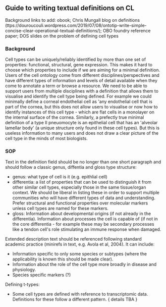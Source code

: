 ## Guide to writing textual definitions on CL

Background links to add: obook; Chris Mungall blog on definitions (ttps://douroucouli.wordpress.com/2019/07/08/ontotip-write-simple-concise-clear-operational-textual-definitions/); OBO foundry reference paper; DOS slides on the problem of defining cell types

### Background

Cell types can be uniquely/reliably identified by more than one set of properties: functional, structural, gene expression. This makes it hard to choose which properties to include if we are aiming for a minimal definition.  Users of the cell ontology come from different disciplines/perspectives and have different types of information and levels of detail available when they come to annotate a term or browse a resource.  We need to be able to support users from multiple disciplines with a definition that allows them to visualise and identify the cell type being defined. For example we could minimally define a corneal endothelial cell as 'any endothelial cell that is part of the cornea, but this does not allow users to visualise or now how to identify instances of this cell type - which are flat cells in a monolayer on the internal surface of the cornea.  Similarly, a prefectly true minimal definition of a type II pneuomocyte is an epithelial cell that has an 'alveolar lamellar body' (a unique structure only found in these cell types). But this is useless information to many users and does not draw a clear picture of the cell type in the minds of most biologists.

### SOP

Text in the definition field should be no longer than one short paragraph and should follow a classic genus, diffentia and gloss type structure:
   - genus: what type of cell is it (e.g. epithlial cell)
   - differentia: a list of properties that can be used to distinguish it from other similar cell types, especially those in the same tissue/organ context.   We should be liberal in listing these in order to support multiple communities who will have different types of data and understanding. Prefer structural and functional properties over molecular markers unless cell types are named for these markers.
   - gloss: Information about developmental origins (if not already in the differentia).  Information about processes the cell is capable of (if not in the core differentia - for example these may be secondary processes like a tendon cell's role stimulating an immune response when damaged.

Extended description text should be referenced following standard academic practice (minirefs in text, e.g. Avola et al, 2004). It can include:
 - Information specific to only some species or subtypes (where the applicability is known this should be made clear).
 - Information about the role of the cell type more broadly in disease and physiology.
 - Species specific markers (?)

Defining t-types:
 - Some cell types are defined with reference to transcriptomic data.  Definitions for these follow a different pattern. { details TBA }





